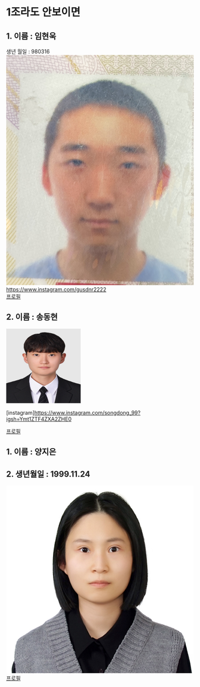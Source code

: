# 1조라도 안보이면
## 1. 이름 : 임현욱  
생년 월일 : 980316  
![error](KakaoTalk_20240104_112423360.jpg)  
https://www.instagram.com/gusdnr2222  
[프로필](5page/readme32.md) 

## 2. 이름 : 송동현
<img src="3page\picture1.jpg" width="200" height= "200">

[instagram]https://www.instagram.com/songdong_99?igsh=Ymt1ZTF4ZXA2ZHE0

[프로필](3page/dh.md)


## 1. 이름 : 양지은 
## 2. 생년월일 : 1999.11.24 
![Alt text](<비자 사진 - 복사본.jpg>)
[프로필](https://www.deu.ac.kr/www)

